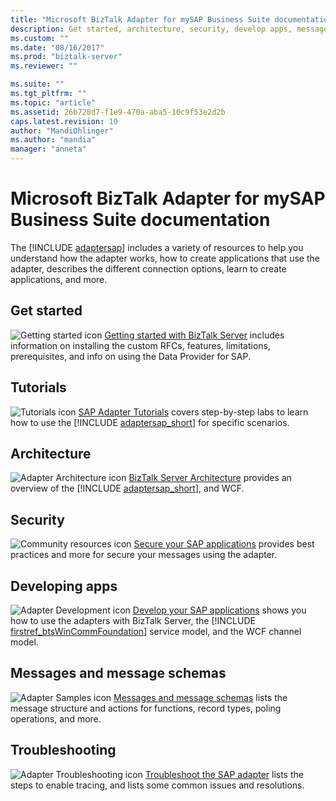 ```yaml
---
title: "Microsoft BizTalk Adapter for mySAP Business Suite documentation | Microsoft Docs"
description: Get started, architecture, security, develop apps, message schemas, and troubleshoot the mySAP adapter in BizTalk Adapter Pack
ms.custom: ""
ms.date: "08/16/2017"
ms.prod: "biztalk-server"
ms.reviewer: ""

ms.suite: ""
ms.tgt_pltfrm: ""
ms.topic: "article"
ms.assetid: 26b728d7-f1e9-470a-aba5-10c9f53e2d2b
caps.latest.revision: 10
author: "MandiOhlinger"
ms.author: "mandia"
manager: "anneta"
---
```

# Microsoft BizTalk Adapter for mySAP Business Suite documentation
The [!INCLUDE [adaptersap](../../includes/adaptersap-md.md)] includes a variety of resources to help you understand how the adapter works, how to create applications that use the adapter, describes the different connection options, learn to create applications, and more.

## Get started
![Getting started icon](../../adapters-and-accelerators/adapter-oracle-database/media/f397b0c1-6fe1-4247-a868-9efcab4a5f55.gif "f397b0c1-6fe1-4247-a868-9efcab4a5f55") [Getting started with BizTalk Server](../../core/getting-started-with-biztalk-server.md) includes information on installing the custom RFCs, features, limitations, prerequisites, and info on using the Data Provider for SAP.
  
## Tutorials    

![Tutorials icon](../../adapters-and-accelerators/adapter-oracle-database/media/endtoendtutorials.gif "EndtoEndtutorials") [SAP Adapter Tutorials](../../adapters-and-accelerators/adapter-sap/sap-adapter-tutorials.md) covers step-by-step labs to learn how to use the [!INCLUDE [adaptersap_short](../../includes/adaptersap-short-md.md)] for specific scenarios.

## Architecture  
![Adapter Architecture icon](../../adapters-and-accelerators/adapter-oracle-database/media/4af6a1c5-948f-4bf7-bb56-4d63a47f4825.gif "4af6a1c5-948f-4bf7-bb56-4d63a47f4825") [BizTalk Server Architecture](../../core/biztalk-server-architecture.md) provides an overview of the [!INCLUDE [adaptersap_short](../../includes/adaptersap-short-md.md)], and WCF.

## Security
![Community resources icon](../../adapters-and-accelerators/adapter-oracle-database/media/community.gif "Community") [Secure your SAP applications](../../adapters-and-accelerators/adapter-sap/secure-your-sap-applications.md) provides best practices and more for secure your messages using the adapter.

## Developing apps
![Adapter Development icon](../../adapters-and-accelerators/adapter-oracle-database/media/44af70c9-cab1-4201-9912-d115cbc7e16f.gif "44af70c9-cab1-4201-9912-d115cbc7e16f") [Develop your SAP applications](../../adapters-and-accelerators/adapter-sap/develop-your-sap-applications.md) shows you how to use the adapters with BizTalk Server, the [!INCLUDE [firstref_btsWinCommFoundation](../../includes/firstref-btswincommfoundation-md.md)] service model, and the WCF channel model.

## Messages and message schemas
![Adapter Samples icon](../../adapters-and-accelerators/adapter-sap/media/2e8eba6a-6ba1-431e-9e0a-f0f45e036e8a.gif "2e8eba6a-6ba1-431e-9e0a-f0f45e036e8a") [Messages and message schemas](messages-and-message-schemas-for-biztalk-adapter-for-mysap-business-suite.md) lists the message structure and actions for functions, record types, poling operations, and more.

## Troubleshooting
![Adapter Troubleshooting icon](../../adapters-and-accelerators/adapter-oracle-database/media/383a7392-2eb9-485d-b6a8-0187cd5c709d.gif "383a7392-2eb9-485d-b6a8-0187cd5c709d") [Troubleshoot the SAP adapter](../../adapters-and-accelerators/adapter-sap/troubleshoot-the-sap-adapter.md) lists the steps to enable tracing, and lists some common issues and resolutions. 


